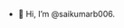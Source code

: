 - 👋 Hi, I’m @saikumarb006.

<!---
saikumarb006/saikumarb006 is a ✨ special ✨ repository because its `README.md` (this file) appears on your GitHub profile.
You can click the Preview link to take a look at your changes.
--->
